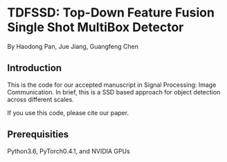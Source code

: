 # TDFSSD: Top-Down Feature Fusion Single Shot MultiBox Detector
By Haodong Pan, Jue Jiang, Guangfeng Chen
## Introduction
This is the code for our accepted manuscript in Signal Processing: Image Communication. In brief, this is a SSD based approach for object detection across different scales.

If you use this code, please cite our paper.
## Prerequisities
Python3.6, PyTorch0.4.1, and NVIDIA GPUs
